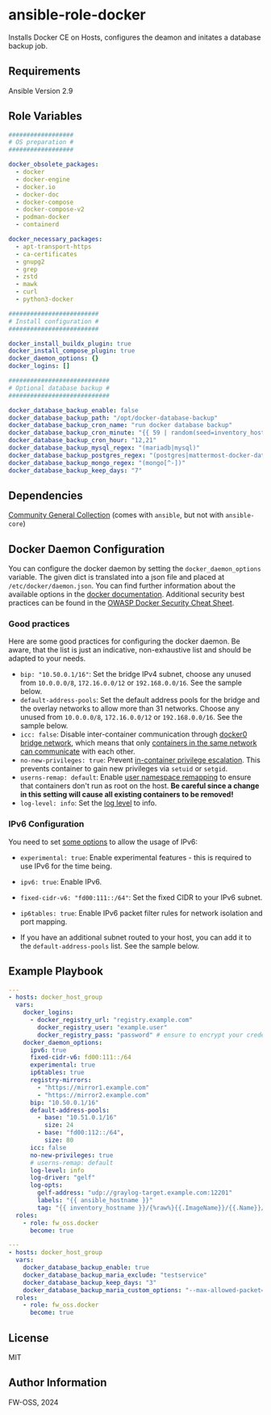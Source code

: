 # ansible-role-docker

Installs Docker CE on Hosts, configures the deamon and initates a database backup job.

## Requirements

Ansible Version 2.9

## Role Variables

```yaml
##################
# OS preparation #
##################

docker_obsolete_packages:
  - docker
  - docker-engine
  - docker.io
  - docker-doc
  - docker-compose
  - docker-compose-v2
  - podman-docker
  - containerd

docker_necessary_packages:
  - apt-transport-https
  - ca-certificates
  - gnupg2
  - grep
  - zstd
  - mawk
  - curl
  - python3-docker

#########################
# Install configuration #
#########################

docker_install_buildx_plugin: true
docker_install_compose_plugin: true
docker_daemon_options: {}
docker_logins: []

############################
# Optional database backup #
############################

docker_database_backup_enable: false
docker_database_backup_path: "/opt/docker-database-backup"
docker_database_backup_cron_name: "run docker database backup"
docker_database_backup_cron_minute: "{{ 59 | random(seed=inventory_hostname) }}"
docker_database_backup_cron_hour: "12,21"
docker_database_backup_mysql_regex: "(mariadb|mysql)"
docker_database_backup_postgres_regex: "(postgres|mattermost-docker-database).*(?<!zammad-backup_1)$"
docker_database_backup_mongo_regex: "(mongo[^-])"
docker_database_backup_keep_days: "7"
```

## Dependencies

[Community General Collection](https://docs.ansible.com/ansible/latest/collections/community/general/index.html) (comes with `ansible`, but not with `ansible-core`)

## Docker Daemon Configuration
You can configure the docker daemon by setting the `docker_daemon_options` variable. The given dict is translated into a json file and placed at `/etc/docker/daemon.json`. You can find further information about the available options in the [docker documentation](https://docs.docker.com/reference/cli/dockerd/#daemon-configuration-file). Additional security best practices can be found in the [OWASP Docker Security Cheat Sheet](https://cheatsheetseries.owasp.org/cheatsheets/Docker_Security_Cheat_Sheet.html).

### Good practices
Here are some good practices for configuring the docker daemon. Be aware, that the list is just an indicative, non-exhaustive list and should be adapted to your needs.
- `bip: "10.50.0.1/16"`: Set the bridge IPv4 subnet, choose any unused from `10.0.0.0/8`, `172.16.0.0/12` or `192.168.0.0/16`. See the sample below.
- `default-address-pools`: Set the default address pools for the bridge and the overlay networks to allow more than 31 networks. Choose any unused from `10.0.0.0/8`, `172.16.0.0/12` or `192.168.0.0/16`. See the sample below.
- `icc: false`: Disable inter-container communication through [docker0 bridge network](https://docs.docker.com/network/drivers/bridge/), which means that only [containers in the same network can communicate](https://cheatsheetseries.owasp.org/cheatsheets/Docker_Security_Cheat_Sheet.html#rule-5-be-mindful-of-inter-container-connectivity) with each other.
- `no-new-privileges: true`: Prevent [in-container privilege escalation](https://cheatsheetseries.owasp.org/cheatsheets/Docker_Security_Cheat_Sheet.html#rule-4-prevent-in-container-privilege-escalation). This prevents container to gain new privileges via `setuid` or `setgid`.
- `userns-remap: default`: Enable [user namespace remapping](https://docs.docker.com/engine/security/userns-remap/#enable-userns-remap-on-the-daemon) to ensure that containers don't run as root on the host. **Be careful since a change in this setting will cause all existing containers to be removed!**
- `log-level: info`: Set the [log level](https://cheatsheetseries.owasp.org/cheatsheets/Docker_Security_Cheat_Sheet.html#rule-10-keep-the-docker-daemon-logging-level-at-info) to info.

### IPv6 Configuration
You need to set [some options](https://docs.docker.com/config/daemon/ipv6/) to allow the usage of IPv6:
- `experimental: true`: Enable experimental features - this is required to use IPv6 for the time being.
- `ipv6: true`:  Enable IPv6.
- `fixed-cidr-v6: "fd00:111::/64"`: Set the fixed CIDR to your IPv6 subnet.
- `ip6tables: true`: Enable IPv6 packet filter rules for network isolation and port mapping.

- If you have an additional subnet routed to your host, you can add it to the `default-address-pools` list. See the sample below.

## Example Playbook

```yaml
---
- hosts: docker_host_group
  vars:
    docker_logins:
      - docker_registry_url: "registry.example.com"
        docker_registry_user: "example.user"
        docker_registry_pass: "password" # ensure to encrypt your credentials using ansible vault
    docker_daemon_options:
      ipv6: true
      fixed-cidr-v6: fd00:111::/64
      experimental: true
      ip6tables: true
      registry-mirrors:
        - "https://mirror1.example.com"
        - "https://mirror2.example.com"
      bip: "10.50.0.1/16"
      default-address-pools:
        - base: "10.51.0.1/16"
          size: 24
        - base: "fd00:112::/64",
          size: 80
      icc: false
      no-new-privileges: true
      # userns-remap: default
      log-level: info
      log-driver: "gelf"
      log-opts:
        gelf-address: "udp://graylog-target.example.com:12201"
        labels: "{{ ansible_hostname }}"
        tag: "{{ inventory_hostname }}/{%raw%}{{.ImageName}}/{{.Name}}/{{.ID}}{%endraw%}"
  roles:
    - role: fw_oss.docker
      become: true
```

```yaml
---
- hosts: docker_host_group
  vars:
    docker_database_backup_enable: true
    docker_database_backup_maria_exclude: "testservice"
    docker_database_backup_keep_days: "3"
    docker_database_backup_maria_custom_options: "--max-allowed-packet=1073741824"
  roles:
    - role: fw_oss.docker
      become: true
```

## License

MIT

## Author Information

FW-OSS, 2024

